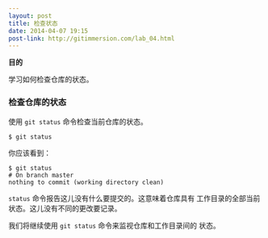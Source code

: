 ```yaml
---
layout: post
title: 检查状态
date: 2014-04-07 19:15
post-link: http://gitimmersion.com/lab_04.html
---
```


**目的**

学习如何检查仓库的状态。

### 检查仓库的状态

使用 `git status` 命令检查当前仓库的状态。

```
$ git status
```

你应该看到：

```
$ git status
# On branch master
nothing to commit (working directory clean)
```

`status` 命令报告这儿没有什么要提交的。这意味着仓库具有
工作目录的全部当前状态。这儿没有不同的更改要记录。

我们将继续使用 `git status` 命令来监视仓库和工作目录间的
状态。
